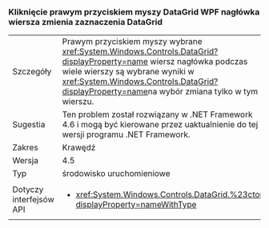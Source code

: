 ### <a name="right-clicking-on-a-wpf-datagrid-row-header-changes-the-datagrid-selection"></a>Kliknięcie prawym przyciskiem myszy DataGrid WPF nagłówka wiersza zmienia zaznaczenia DataGrid

|   |   |
|---|---|
|Szczegóły|Prawym przyciskiem myszy wybrane <xref:System.Windows.Controls.DataGrid?displayProperty=name> wiersz nagłówka podczas wiele wierszy są wybrane wyniki w <xref:System.Windows.Controls.DataGrid?displayProperty=name>na wybór zmiana tylko w tym wierszu.|
|Sugestia|Ten problem został rozwiązany w .NET Framework 4.6 i mogą być kierowane przez uaktualnienie do tej wersji programu .NET Framework.|
|Zakres|Krawędź|
|Wersja|4.5|
|Typ|środowisko uruchomieniowe|
|Dotyczy interfejsów API|<ul><li><xref:System.Windows.Controls.DataGrid.%23ctor?displayProperty=nameWithType></li></ul>|

